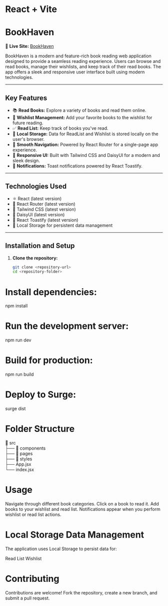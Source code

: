 # React + Vite

# **BookHaven**  

🚀 **Live Site:** [BookHaven](https://fuzzy-tramp.surge.sh/)  

BookHaven is a modern and feature-rich book reading web application designed to provide a seamless reading experience. Users can browse and read books, manage their wishlists, and keep track of their read books. The app offers a sleek and responsive user interface built using modern technologies.  

---

## **Key Features**
- 📚 **Read Books:** Explore a variety of books and read them online.
- 🌟 **Wishlist Management:** Add your favorite books to the wishlist for future reading.
- ✅ **Read List:** Keep track of books you've read.
- 💾 **Local Storage:** Data for ReadList and Wishlist is stored locally on the user's browser.
- 🧭 **Smooth Navigation:** Powered by React Router for a single-page app experience.
- 🎨 **Responsive UI:** Built with Tailwind CSS and DaisyUI for a modern and sleek design.
- 🔔 **Notifications:** Toast notifications powered by React Toastify.

---

## **Technologies Used**
- ⚛️ React (latest version)
- 🧭 React Router (latest version)
- 🎨 Tailwind CSS (latest version)
- 🌸 DaisyUI (latest version)
- 🔔 React Toastify (latest version)
- 💾 Local Storage for persistent data management

---

## **Installation and Setup**

1. **Clone the repository:**  
   ```bash
   git clone <repository-url>
   cd <repository-folder>


# Install dependencies:
  npm install

# Run the development server:
 npm run dev

# Build for production:
 npm run build
# Deploy to Surge:
 surge dist

# Folder Structure

📁 src  
 ├── 📁 components  
 ├── 📁 pages  
 ├── 📁 styles  
 ├── App.jsx  
 └── index.jsx  

# Usage
Navigate through different book categories.
Click on a book to read it.
Add books to your wishlist and read list.
Notifications appear when you perform wishlist or read list actions.

# Local Storage Data Management
The application uses Local Storage to persist data for:

Read List
Wishlist


# Contributing
Contributions are welcome! Fork the repository, create a new branch, and submit a pull request.